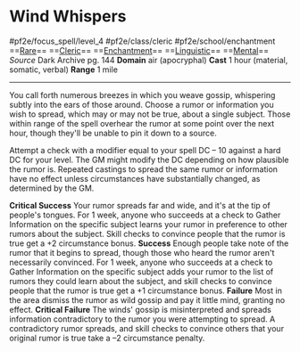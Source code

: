 # Wind Whispers
#pf2e/focus_spell/level_4 #pf2e/class/cleric #pf2e/school/enchantment 
==[Rare](rules/traits/rare.md)== ==[Cleric](rules/traits/cleric.md)== ==[Enchantment](rules/traits/enchantment.md)== ==[Linguistic](rules/traits/linguistic.md)== ==[Mental](rules/traits/mental.md)==
*Source* Dark Archive pg. 144
**Domain** air (apocryphal)
**Cast** 1 hour (material, somatic, verbal)
**Range** 1 mile

---
You call forth numerous breezes in which you weave gossip, whispering subtly into the ears of those around. Choose a rumor or information you wish to spread, which may or may not be true, about a single subject. Those within range of the spell overhear the rumor at some point over the next hour, though they'll be unable to pin it down to a source.

Attempt a check with a modifier equal to your spell DC – 10 against a hard DC for your level. The GM might modify the DC depending on how plausible the rumor is. Repeated castings to spread the same rumor or information have no effect unless circumstances have substantially changed, as determined by the GM.

**Critical Success** Your rumor spreads far and wide, and it's at the tip of people's tongues. For 1 week, anyone who succeeds at a check to Gather Information on the specific subject learns your rumor in preference to other rumors about the subject. Skill checks to convince people that the rumor is true get a +2 circumstance bonus.
**Success** Enough people take note of the rumor that it begins to spread, though those who heard the rumor aren't necessarily convinced. For 1 week, anyone who succeeds at a check to Gather Information on the specific subject adds your rumor to the list of rumors they could learn about the subject, and skill checks to convince people that the rumor is true get a +1 circumstance bonus.
**Failure** Most in the area dismiss the rumor as wild gossip and pay it little mind, granting no effect.
**Critical Failure** The winds' gossip is misinterpreted and spreads information contradictory to the rumor you were attempting to spread. A contradictory rumor spreads, and skill checks to convince others that your original rumor is true take a –2 circumstance penalty.